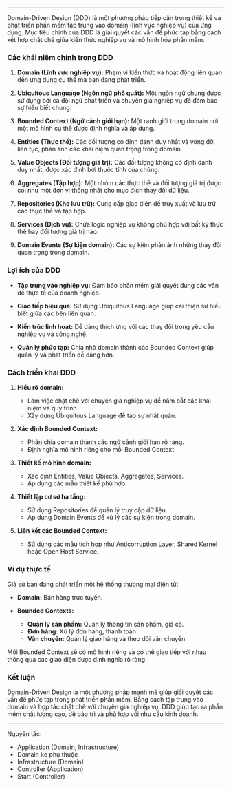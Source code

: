 
---
Domain-Driven Design (DDD) là một phương pháp tiếp cận trong thiết kế và phát triển phần mềm tập trung vào domain (lĩnh vực nghiệp vụ) của ứng dụng. Mục tiêu chính của DDD là giải quyết các vấn đề phức tạp bằng cách kết hợp chặt chẽ giữa kiến thức nghiệp vụ và mô hình hóa phần mềm.

### **Các khái niệm chính trong DDD**

1. **Domain (Lĩnh vực nghiệp vụ):** Phạm vi kiến thức và hoạt động liên quan đến ứng dụng cụ thể mà bạn đang phát triển.
    
2. **Ubiquitous Language (Ngôn ngữ phổ quát):** Một ngôn ngữ chung được sử dụng bởi cả đội ngũ phát triển và chuyên gia nghiệp vụ để đảm bảo sự hiểu biết chung.
    
3. **Bounded Context (Ngữ cảnh giới hạn):** Một ranh giới trong domain nơi một mô hình cụ thể được định nghĩa và áp dụng.
    
4. **Entities (Thực thể):** Các đối tượng có định danh duy nhất và vòng đời liên tục, phản ánh các khái niệm quan trọng trong domain.
    
5. **Value Objects (Đối tượng giá trị):** Các đối tượng không có định danh duy nhất, được xác định bởi thuộc tính của chúng.
    
6. **Aggregates (Tập hợp):** Một nhóm các thực thể và đối tượng giá trị được coi như một đơn vị thống nhất cho mục đích thay đổi dữ liệu.
    
7. **Repositories (Kho lưu trữ):** Cung cấp giao diện để truy xuất và lưu trữ các thực thể và tập hợp.
    
8. **Services (Dịch vụ):** Chứa logic nghiệp vụ không phù hợp với bất kỳ thực thể hay đối tượng giá trị nào.
    
9. **Domain Events (Sự kiện domain):** Các sự kiện phản ánh những thay đổi quan trọng trong domain.
    

### **Lợi ích của DDD**

- **Tập trung vào nghiệp vụ:** Đảm bảo phần mềm giải quyết đúng các vấn đề thực tế của doanh nghiệp.
    
- **Giao tiếp hiệu quả:** Sử dụng Ubiquitous Language giúp cải thiện sự hiểu biết giữa các bên liên quan.
    
- **Kiến trúc linh hoạt:** Dễ dàng thích ứng với các thay đổi trong yêu cầu nghiệp vụ và công nghệ.
    
- **Quản lý phức tạp:** Chia nhỏ domain thành các Bounded Context giúp quản lý và phát triển dễ dàng hơn.
    

### **Cách triển khai DDD**

1. **Hiểu rõ domain:**
    
    - Làm việc chặt chẽ với chuyên gia nghiệp vụ để nắm bắt các khái niệm và quy trình.
    - Xây dựng Ubiquitous Language để tạo sự nhất quán.
2. **Xác định Bounded Context:**
    
    - Phân chia domain thành các ngữ cảnh giới hạn rõ ràng.
    - Định nghĩa mô hình riêng cho mỗi Bounded Context.
3. **Thiết kế mô hình domain:**
    
    - Xác định Entities, Value Objects, Aggregates, Services.
    - Áp dụng các mẫu thiết kế phù hợp.
4. **Thiết lập cơ sở hạ tầng:**
    
    - Sử dụng Repositories để quản lý truy cập dữ liệu.
    - Áp dụng Domain Events để xử lý các sự kiện trong domain.
5. **Liên kết các Bounded Context:**
    
    - Sử dụng các mẫu tích hợp như Anticorruption Layer, Shared Kernel hoặc Open Host Service.

### **Ví dụ thực tế**

Giả sử bạn đang phát triển một hệ thống thương mại điện tử:

- **Domain:** Bán hàng trực tuyến.
    
- **Bounded Contexts:**
    
    - **Quản lý sản phẩm:** Quản lý thông tin sản phẩm, giá cả.
    - **Đơn hàng:** Xử lý đơn hàng, thanh toán.
    - **Vận chuyển:** Quản lý giao hàng và theo dõi vận chuyển.

Mỗi Bounded Context sẽ có mô hình riêng và có thể giao tiếp với nhau thông qua các giao diện được định nghĩa rõ ràng.

### **Kết luận**

Domain-Driven Design là một phương pháp mạnh mẽ giúp giải quyết các vấn đề phức tạp trong phát triển phần mềm. Bằng cách tập trung vào domain và hợp tác chặt chẽ với chuyên gia nghiệp vụ, DDD giúp tạo ra phần mềm chất lượng cao, dễ bảo trì và phù hợp với nhu cầu kinh doanh.


---

Nguyên tắc:
- Application (Domain, Infrastructure)
- Domain ko phụ thuộc
- Infrastructure (Domain)
- Controller (Application)
- Start (Controller)
